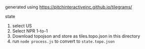generated using https://pitchinteractiveinc.github.io/tilegrams/

state
 1. select US
 1. Select NPR 1-to-1
 1. Download topojson and store as tiles.topo.json in this directory
 1. run `node process.js` to convert to `state.topo.json`